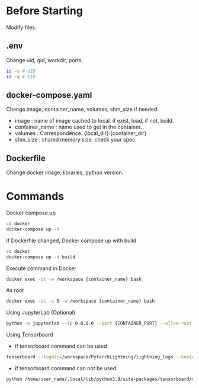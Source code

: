 # Before Starting
Modify files.


## .env
Change uid, gid, workdir, ports.
```bash
id -u # UID
id -g # GID
```


## docker-compose.yaml
Change image, container_name, volumes, shm_size if needed.
- image : name of image cached to local. if exist, load, if not, build.
- container_name : name used to get in the container.
- volumes : Correspondence. {local_dir}:{container_dir}
- shm_size : shared memory size. check your spec.


## Dockerfile
Change docker image, libraries, python version.


# Commands

Docker compose up
```bash
cd docker
docker-compose up -d
```

If Dockerfile changed, Docker compose up with build
```bash
cd docker
docker-compose up -d build
```

Execute command in Docker
```bash
docker exec -it -w /workspace {container_name} bash
```

As root
```bash
docker exec -it -u 0 -w /workspace {container_name} bash
```

Using JupyterLab (Optional)
```bash
python -m jupyterlab --ip 0.0.0.0 --port {CONTAINER_PORT} --allow-root
```

Using Tensorboard
- if tensorboard command can be used
```bash
tensorboard --logdir=/workspace/PytorchLightning/lightning_logs --host=0.0.0.0 --port={CONTAINER_PORT}
```
- if tensorboard command can not be used
```bash
python /home/user_name/.local/lib/python3.9/site-packages/tensorboard/main.py --logdir=/workspace/PytorchLightning/lightning_logs --host=0.0.0.0 --port={CONTAINER_PORT}
```
